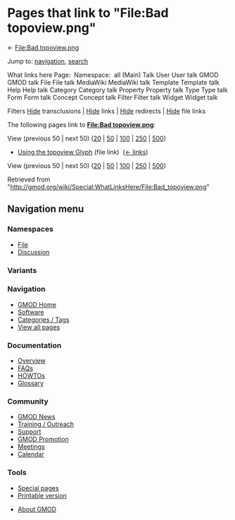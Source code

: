 <div id="mw-page-base" class="noprint">

</div>

<div id="mw-head-base" class="noprint">

</div>

<div id="content" class="mw-body" role="main">

<span id="top"></span>

<div id="mw-js-message" style="display:none;">

</div>



# <span dir="auto">Pages that link to "File:Bad topoview.png"</span>

<div id="bodyContent">

<div id="contentSub">

← [File:Bad
topoview.png](/wiki/File:Bad_topoview.png "File:Bad topoview.png")

</div>

<div id="jump-to-nav" class="mw-jump">

Jump to: [navigation](#mw-navigation), [search](#p-search)

</div>

<div id="mw-content-text">

What links here Page:  Namespace:  all (Main) Talk User User talk GMOD
GMOD talk File File talk MediaWiki MediaWiki talk Template Template talk
Help Help talk Category Category talk Property Property talk Type Type
talk Form Form talk Concept Concept talk Filter Filter talk Widget
Widget talk

Filters
[Hide](/mediawiki/index.php?title=Special:WhatLinksHere/File:Bad_topoview.png&hidetrans=1 "Special:WhatLinksHere/File:Bad topoview.png")
transclusions \|
[Hide](/mediawiki/index.php?title=Special:WhatLinksHere/File:Bad_topoview.png&hidelinks=1 "Special:WhatLinksHere/File:Bad topoview.png")
links \|
[Hide](/mediawiki/index.php?title=Special:WhatLinksHere/File:Bad_topoview.png&hideredirs=1 "Special:WhatLinksHere/File:Bad topoview.png")
redirects \|
[Hide](/mediawiki/index.php?title=Special:WhatLinksHere/File:Bad_topoview.png&hideimages=1 "Special:WhatLinksHere/File:Bad topoview.png")
file links

The following pages link to **[File:Bad
topoview.png](/wiki/File:Bad_topoview.png "File:Bad topoview.png")**:

View (previous 50 \| next 50)
([20](/mediawiki/index.php?title=Special:WhatLinksHere/File:Bad_topoview.png&limit=20 "Special:WhatLinksHere/File:Bad topoview.png")
\|
[50](/mediawiki/index.php?title=Special:WhatLinksHere/File:Bad_topoview.png&limit=50 "Special:WhatLinksHere/File:Bad topoview.png")
\|
[100](/mediawiki/index.php?title=Special:WhatLinksHere/File:Bad_topoview.png&limit=100 "Special:WhatLinksHere/File:Bad topoview.png")
\|
[250](/mediawiki/index.php?title=Special:WhatLinksHere/File:Bad_topoview.png&limit=250 "Special:WhatLinksHere/File:Bad topoview.png")
\|
[500](/mediawiki/index.php?title=Special:WhatLinksHere/File:Bad_topoview.png&limit=500 "Special:WhatLinksHere/File:Bad topoview.png"))

- [Using the topoview
  Glyph](/wiki/Using_the_topoview_Glyph "Using the topoview Glyph")
  (file link) ‎ <span class="mw-whatlinkshere-tools">([←
  links](/mediawiki/index.php?title=Special:WhatLinksHere&target=Using+the+topoview+Glyph "Special:WhatLinksHere"))</span>

View (previous 50 \| next 50)
([20](/mediawiki/index.php?title=Special:WhatLinksHere/File:Bad_topoview.png&limit=20 "Special:WhatLinksHere/File:Bad topoview.png")
\|
[50](/mediawiki/index.php?title=Special:WhatLinksHere/File:Bad_topoview.png&limit=50 "Special:WhatLinksHere/File:Bad topoview.png")
\|
[100](/mediawiki/index.php?title=Special:WhatLinksHere/File:Bad_topoview.png&limit=100 "Special:WhatLinksHere/File:Bad topoview.png")
\|
[250](/mediawiki/index.php?title=Special:WhatLinksHere/File:Bad_topoview.png&limit=250 "Special:WhatLinksHere/File:Bad topoview.png")
\|
[500](/mediawiki/index.php?title=Special:WhatLinksHere/File:Bad_topoview.png&limit=500 "Special:WhatLinksHere/File:Bad topoview.png"))

</div>

<div class="printfooter">

Retrieved from
"<http://gmod.org/wiki/Special:WhatLinksHere/File:Bad_topoview.png>"

</div>

<div id="catlinks" class="catlinks catlinks-allhidden">

</div>

<div class="visualClear">

</div>

</div>

</div>

<div id="mw-navigation">

## Navigation menu

<div id="mw-head">



<div id="left-navigation">

<div id="p-namespaces" class="vectorTabs" role="navigation"
aria-labelledby="p-namespaces-label">

### Namespaces

- <span id="ca-nstab-image"><a href="/wiki/File:Bad_topoview.png" accesskey="c"
  title="View the file page [c]">File</a></span>
- <span id="ca-talk"><a
  href="/mediawiki/index.php?title=File_talk:Bad_topoview.png&amp;action=edit&amp;redlink=1"
  accesskey="t"
  title="Discussion about the content page [t]">Discussion</a></span>

</div>

<div id="p-variants" class="vectorMenu emptyPortlet" role="navigation"
aria-labelledby="p-variants-label">

### 

### Variants[](#)

<div class="menu">

</div>

</div>

</div>

<div id="right-navigation">





</div>



</div>

</div>

</div>

<div id="mw-panel">

<div id="p-logo" role="banner">

<a href="/wiki/Main_Page"
style="background-image: url(http://gmod.org/images/GMOD-cogs.png);"
title="Visit the main page"></a>

</div>

<div id="p-Navigation" class="portal" role="navigation"
aria-labelledby="p-Navigation-label">

### Navigation

<div class="body">

- <span id="n-GMOD-Home">[GMOD Home](/wiki/Main_Page)</span>
- <span id="n-Software">[Software](/wiki/GMOD_Components)</span>
- <span id="n-Categories-.2F-Tags">[Categories /
  Tags](/wiki/Categories)</span>
- <span id="n-View-all-pages">[View all
  pages](/wiki/Special:AllPages)</span>

</div>

</div>

<div id="p-Documentation" class="portal" role="navigation"
aria-labelledby="p-Documentation-label">

### Documentation

<div class="body">

- <span id="n-Overview">[Overview](/wiki/Overview)</span>
- <span id="n-FAQs">[FAQs](/wiki/Category:FAQ)</span>
- <span id="n-HOWTOs">[HOWTOs](/wiki/Category:HOWTO)</span>
- <span id="n-Glossary">[Glossary](/wiki/Glossary)</span>

</div>

</div>

<div id="p-Community" class="portal" role="navigation"
aria-labelledby="p-Community-label">

### Community

<div class="body">

- <span id="n-GMOD-News">[GMOD News](/wiki/GMOD_News)</span>
- <span id="n-Training-.2F-Outreach">[Training /
  Outreach](/wiki/Training_and_Outreach)</span>
- <span id="n-Support">[Support](/wiki/Support)</span>
- <span id="n-GMOD-Promotion">[GMOD
  Promotion](/wiki/GMOD_Promotion)</span>
- <span id="n-Meetings">[Meetings](/wiki/Meetings)</span>
- <span id="n-Calendar">[Calendar](/wiki/Calendar)</span>

</div>

</div>

<div id="p-tb" class="portal" role="navigation"
aria-labelledby="p-tb-label">

### Tools

<div class="body">

- <span id="t-specialpages"><a href="/wiki/Special:SpecialPages" accesskey="q"
  title="A list of all special pages [q]">Special pages</a></span>
- <span id="t-print"><a
  href="/mediawiki/index.php?title=Special:WhatLinksHere/File:Bad_topoview.png&amp;printable=yes"
  rel="alternate" accesskey="p"
  title="Printable version of this page [p]">Printable version</a></span>

</div>

</div>

</div>

</div>

<div id="footer" role="contentinfo">

- <span id="footer-places-about">[About
  GMOD](/wiki/GMOD:About "GMOD:About")</span>

<!-- -->






</div>
